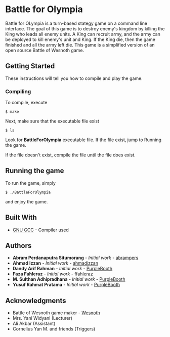 # Battle for Olympia

Battle for OLympia is a turn-based stategy game on a command line interface. The goal of this game is to destroy enemy's kingdom by killing the King who leads all enemy units. A King can recruit army, and the army can be deployed to kill enemy's unit and King. If the King die, then the game finished and all the army left die. This game is a simplified version of an open source Battle of Wesnoth game.

## Getting Started

These instructions will tell you how to compile and play the game.

### Compiling

To compile, execute

```
$ make
```

Next, make sure that the executable file exist

```
$ ls
```

Look for **BattleForOlympia** executable file. If the file exist, jump to Running the game.

If the file doesn't exist, compile the file until the file does exist.

## Running the game

To run the game, simply

```
$ ./BattleForOlympia
```

and enjoy the game.

## Built With

* [GNU GCC](https://gcc.cnu.org) - Compiler used

## Authors

* **Abram Perdanaputra Situmorang** - *Initial work* - [abrampers](https://github.com/abrampers)
* **Ahmad Izzan** - *Initial work* - [ahmadizzan](https://github.com/ahmadizzan)
* **Dandy Arif Rahman** - *Initial work* - [PurpleBooth](https://github.com/PurpleBooth)
* **Faza Fahleraz** - *Initial work* - [ffahleraz](https://github.com/ffahleraz)
* **M. Sulthan Adhipradhana** - *Initial work* - [PurpleBooth](https://github.com/PurpleBooth)
* **Yusuf Rahmat Pratama** - *Initial work* - [PurpleBooth](https://github.com/PurpleBooth)

## Acknowledgments

* Battle of Wesnoth game maker - [Wesnoth](https://wesnoth.org)
* Mrs. Yani Widyani (Lecturer)
* Ali Akbar (Assistant)
* Cornelius Yan M. and friends (Triggers)
